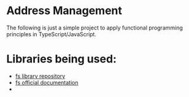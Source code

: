 # Address Management
The following is just a simple project to apply functional programming principles in TypeScript/JavaScript. 

# Libraries being used:
- [fs library repository](https://github.com/gcanti/fp-ts)
- [fs official documentation](https://gcanti.github.io/fp-ts/)
- 
